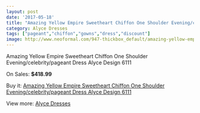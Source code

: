 ```yaml
---
layout: post
date: '2017-05-18'
title: "Amazing Yellow Empire Sweetheart Chiffon One Shoulder Evening/celebrity/pageant Dress Alyce Design 6111"
category: Alyce Dresses
tags: ["pageant","chiffon","gowns","dress","discount"]
image: http://www.neoformal.com/947-thickbox_default/amazing-yellow-empire-sweetheart-chiffon-one-shoulder-evening-celebrity-pageant-dress-alyce-design-6111.jpg
---
```

Amazing Yellow Empire Sweetheart Chiffon One Shoulder Evening/celebrity/pageant Dress Alyce Design 6111

On Sales: **$418.99**
<a href="https://www.neoformal.com/en/alyce-dresses/344-amazing-yellow-empire-sweetheart-chiffon-one-shoulder-evening-celebrity-pageant-dress-alyce-design-6111.html"><amp-img layout="responsive" width="600" height="600" src="//www.neoformal.com/947-thickbox_default/amazing-yellow-empire-sweetheart-chiffon-one-shoulder-evening-celebrity-pageant-dress-alyce-design-6111.jpg" alt="Amazing Yellow Empire Sweetheart Chiffon One Shoulder Evening/celebrity/pageant Dress Alyce Design 6111 0" /></a>
<a href="https://www.neoformal.com/en/alyce-dresses/344-amazing-yellow-empire-sweetheart-chiffon-one-shoulder-evening-celebrity-pageant-dress-alyce-design-6111.html"><amp-img layout="responsive" width="600" height="600" src="//www.neoformal.com/948-thickbox_default/amazing-yellow-empire-sweetheart-chiffon-one-shoulder-evening-celebrity-pageant-dress-alyce-design-6111.jpg" alt="Amazing Yellow Empire Sweetheart Chiffon One Shoulder Evening/celebrity/pageant Dress Alyce Design 6111 1" /></a>

Buy it: [Amazing Yellow Empire Sweetheart Chiffon One Shoulder Evening/celebrity/pageant Dress Alyce Design 6111](https://www.neoformal.com/en/alyce-dresses/344-amazing-yellow-empire-sweetheart-chiffon-one-shoulder-evening-celebrity-pageant-dress-alyce-design-6111.html "Amazing Yellow Empire Sweetheart Chiffon One Shoulder Evening/celebrity/pageant Dress Alyce Design 6111")

View more: [Alyce Dresses](https://www.neoformal.com/en/3-alyce-dresses "Alyce Dresses")